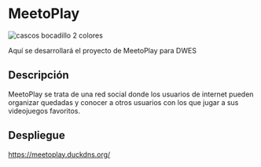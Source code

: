 # MeetoPlay
![cascos bocadillo 2 colores](https://github.com/DaniRamirezVaquero/Proyecto-1-Trimestre-DWES/assets/145434386/15657cc7-1230-48c1-9605-dd5d6b468a63)

Aquí se desarrollará el proyecto de MeetoPlay para DWES

## Descripción
MeetoPlay se trata de una red social donde los usuarios de internet pueden organizar quedadas y conocer a otros usuarios con los que jugar a sus videojuegos favoritos.

## Despliegue
https://meetoplay.duckdns.org/
